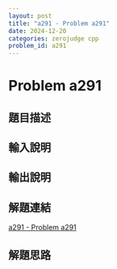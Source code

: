 ```yaml
---
layout: post
title: "a291 - Problem a291"
date: 2024-12-20
categories: zerojudge cpp
problem_id: a291
---
```


# Problem a291

## 題目描述



## 輸入說明



## 輸出說明



## 解題連結

[a291 - Problem a291](https://zerojudge.tw/ShowProblem?problemid=a291)

## 解題思路

